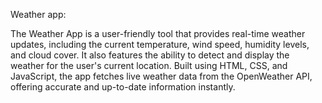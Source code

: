 Weather app:

The Weather App is a user-friendly tool that provides real-time weather updates, including the current temperature, wind speed, humidity levels, and cloud cover. It also features the ability to detect and display the weather for the user's current location. Built using HTML, CSS, and JavaScript, the app fetches live weather data from the OpenWeather API, offering accurate and up-to-date information instantly.
